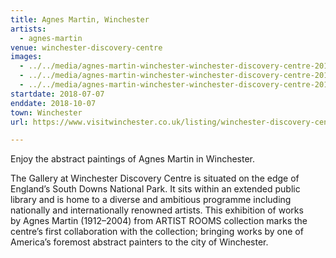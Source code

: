 ```yaml
---
title: Agnes Martin, Winchester
artists:
  - agnes-martin
venue: winchester-discovery-centre
images:
  - ../../media/agnes-martin-winchester-winchester-discovery-centre-2018-07-07-0.webp
  - ../../media/agnes-martin-winchester-winchester-discovery-centre-2018-07-07-1.webp
  - ../../media/agnes-martin-winchester-winchester-discovery-centre-2018-07-07-2.webp
startdate: 2018-07-07
enddate: 2018-10-07
town: Winchester
url: https://www.visitwinchester.co.uk/listing/winchester-discovery-centre/

---
```


Enjoy the abstract paintings of Agnes Martin in Winchester.

The Gallery at Winchester Discovery Centre is situated on the edge of England’s South Downs National Park. It sits within an extended public library and is home to a diverse and ambitious programme including nationally and internationally renowned artists. This exhibition of works by Agnes Martin (1912–2004) from ARTIST ROOMS collection marks the centre’s first collaboration with the collection; bringing works by one of America’s foremost abstract painters to the city of Winchester.
